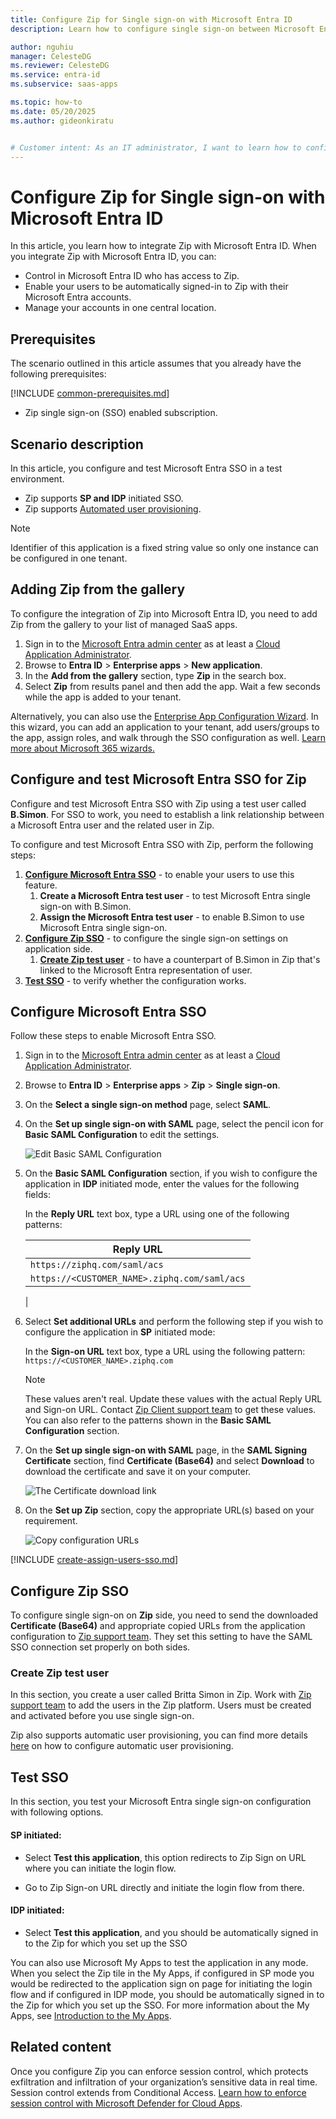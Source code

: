 ```yaml
---
title: Configure Zip for Single sign-on with Microsoft Entra ID
description: Learn how to configure single sign-on between Microsoft Entra ID and Zip.

author: nguhiu
manager: CelesteDG
ms.reviewer: CelesteDG
ms.service: entra-id
ms.subservice: saas-apps

ms.topic: how-to
ms.date: 05/20/2025
ms.author: gideonkiratu


# Customer intent: As an IT administrator, I want to learn how to configure single sign-on between Microsoft Entra ID and Zip so that I can control who has access to Zip, enable automatic sign-in with Microsoft Entra accounts, and manage my accounts in one central location.
---
```


# Configure Zip for Single sign-on with Microsoft Entra ID

In this article,  you learn how to integrate Zip with Microsoft Entra ID. When you integrate Zip with Microsoft Entra ID, you can:

* Control in Microsoft Entra ID who has access to Zip.
* Enable your users to be automatically signed-in to Zip with their Microsoft Entra accounts.
* Manage your accounts in one central location.

## Prerequisites
The scenario outlined in this article assumes that you already have the following prerequisites:

[!INCLUDE [common-prerequisites.md](~/identity/saas-apps/includes/common-prerequisites.md)]
* Zip single sign-on (SSO) enabled subscription.

## Scenario description

In this article,  you configure and test Microsoft Entra SSO in a test environment.

* Zip supports **SP and IDP** initiated SSO.
* Zip supports [Automated user provisioning](zip-provisioning-tutorial.md).

> [!NOTE]
> Identifier of this application is a fixed string value so only one instance can be configured in one tenant.

## Adding Zip from the gallery

To configure the integration of Zip into Microsoft Entra ID, you need to add Zip from the gallery to your list of managed SaaS apps.

1. Sign in to the [Microsoft Entra admin center](https://entra.microsoft.com) as at least a [Cloud Application Administrator](~/identity/role-based-access-control/permissions-reference.md#cloud-application-administrator).
1. Browse to **Entra ID** > **Enterprise apps** > **New application**.
1. In the **Add from the gallery** section, type **Zip** in the search box.
1. Select **Zip** from results panel and then add the app. Wait a few seconds while the app is added to your tenant.

 Alternatively, you can also use the [Enterprise App Configuration Wizard](https://portal.office.com/AdminPortal/home?Q=Docs#/azureadappintegration). In this wizard, you can add an application to your tenant, add users/groups to the app, assign roles, and walk through the SSO configuration as well. [Learn more about Microsoft 365 wizards.](/microsoft-365/admin/misc/azure-ad-setup-guides)


<a name='configure-and-test-azure-ad-sso-for-zip'></a>

## Configure and test Microsoft Entra SSO for Zip

Configure and test Microsoft Entra SSO with Zip using a test user called **B.Simon**. For SSO to work, you need to establish a link relationship between a Microsoft Entra user and the related user in Zip.

To configure and test Microsoft Entra SSO with Zip, perform the following steps:

1. **[Configure Microsoft Entra SSO](#configure-azure-ad-sso)** - to enable your users to use this feature.
    1. **Create a Microsoft Entra test user** - to test Microsoft Entra single sign-on with B.Simon.
    1. **Assign the Microsoft Entra test user** - to enable B.Simon to use Microsoft Entra single sign-on.
1. **[Configure Zip SSO](#configure-zip-sso)** - to configure the single sign-on settings on application side.
    1. **[Create Zip test user](#create-zip-test-user)** - to have a counterpart of B.Simon in Zip that's linked to the Microsoft Entra representation of user.
1. **[Test SSO](#test-sso)** - to verify whether the configuration works.

<a name='configure-azure-ad-sso'></a>

## Configure Microsoft Entra SSO

Follow these steps to enable Microsoft Entra SSO.

1. Sign in to the [Microsoft Entra admin center](https://entra.microsoft.com) as at least a [Cloud Application Administrator](~/identity/role-based-access-control/permissions-reference.md#cloud-application-administrator).
1. Browse to **Entra ID** > **Enterprise apps** > **Zip** > **Single sign-on**.
1. On the **Select a single sign-on method** page, select **SAML**.
1. On the **Set up single sign-on with SAML** page, select the pencil icon for **Basic SAML Configuration** to edit the settings.

   ![Edit Basic SAML Configuration](common/edit-urls.png)

1. On the **Basic SAML Configuration** section, if you wish to configure the application in **IDP** initiated mode, enter the values for the following fields:

    In the **Reply URL** text box, type a URL using one of the following patterns:

    | Reply URL |
    |------------|
    | `https://ziphq.com/saml/acs` |
    | `https://<CUSTOMER_NAME>.ziphq.com/saml/acs` |
    |

1. Select **Set additional URLs** and perform the following step if you wish to configure the application in **SP** initiated mode:

    In the **Sign-on URL** text box, type a URL using the following pattern:
    `https://<CUSTOMER_NAME>.ziphq.com`

	> [!NOTE]
	> These values aren't real. Update these values with the actual Reply URL and Sign-on URL. Contact [Zip Client support team](mailto:support@tryevergreen.com) to get these values. You can also refer to the patterns shown in the **Basic SAML Configuration** section.

1. On the **Set up single sign-on with SAML** page, in the **SAML Signing Certificate** section,  find **Certificate (Base64)** and select **Download** to download the certificate and save it on your computer.

	![The Certificate download link](common/certificatebase64.png)

1. On the **Set up Zip** section, copy the appropriate URL(s) based on your requirement.

	![Copy configuration URLs](common/copy-configuration-urls.png)

<a name='create-an-azure-ad-test-user'></a>

[!INCLUDE [create-assign-users-sso.md](~/identity/saas-apps/includes/create-assign-users-sso.md)]

## Configure Zip SSO

To configure single sign-on on **Zip** side, you need to send the downloaded **Certificate (Base64)** and appropriate copied URLs from the application configuration to [Zip support team](mailto:support@tryevergreen.com). They set this setting to have the SAML SSO connection set properly on both sides.

### Create Zip test user

In this section, you create a user called Britta Simon in Zip. Work with [Zip support team](mailto:support@tryevergreen.com) to add the users in the Zip platform. Users must be created and activated before you use single sign-on.

Zip also supports automatic user provisioning, you can find more details [here](./zip-provisioning-tutorial.md) on how to configure automatic user provisioning.

## Test SSO 

In this section, you test your Microsoft Entra single sign-on configuration with following options. 

#### SP initiated:

* Select **Test this application**, this option redirects to Zip Sign on URL where you can initiate the login flow.  

* Go to Zip Sign-on URL directly and initiate the login flow from there.

#### IDP initiated:

* Select **Test this application**, and you should be automatically signed in to the Zip for which you set up the SSO 

You can also use Microsoft My Apps to test the application in any mode. When you select the Zip tile in the My Apps, if configured in SP mode you would be redirected to the application sign on page for initiating the login flow and if configured in IDP mode, you should be automatically signed in to the Zip for which you set up the SSO. For more information about the My Apps, see [Introduction to the My Apps](https://support.microsoft.com/account-billing/sign-in-and-start-apps-from-the-my-apps-portal-2f3b1bae-0e5a-4a86-a33e-876fbd2a4510).

## Related content

Once you configure Zip you can enforce session control, which protects exfiltration and infiltration of your organization’s sensitive data in real time. Session control extends from Conditional Access. [Learn how to enforce session control with Microsoft Defender for Cloud Apps](/cloud-app-security/proxy-deployment-any-app).
